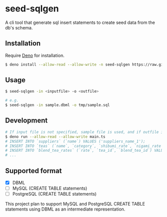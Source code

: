 # seed-sqlgen

A cli tool that generate sql insert statements to create seed data from the db's schema.

## Installation

Require [Deno](https://deno.land/) for installation.

```sh
$ deno install --allow-read --allow-write -n seed-sqlgen https://raw.githubusercontent.com/daido1976/seed-sqlgen/main/main.ts
```

## Usage

```sh
$ seed-sqlgen -in <inputfile> -o <outfile>

# e.g.
$ seed-sqlgen -in sample.dbml -o tmp/sample.sql
```

## Development

```sh
# If input file is not specified, sample file is used, and if outfile is not specified, output to stdout.
$ deno run --allow-read --allow-write main.ts
# INSERT INTO `suppliers` (`name`) VALUES ('suppliers_name_1');
# INSERT INTO `teas` (`name`, `category`, `shibumi_rate`, `nigami_rate`, `amami_rate`, `location`, `stock`, `price`, `supplier_id`) VALUES ('teas_name_1', 'teas_category_1', 1, 1, 1, 'teas_location_1', 1, 1, 1);
# INSERT INTO `blend_tea_rates` (`rate`, `tea_id`, `blend_tea_id`) VALUES (0.5, 1, 1);
# ...
```

## Supported format

- [x] DBML
- [ ] MySQL (CREATE TABLE statements)
- [ ] PostgreSQL (CREATE TABLE statements)

This project plan to support MySQL and PostgreSQL CREATE TABLE statements using DBML as an intermediate representation.
